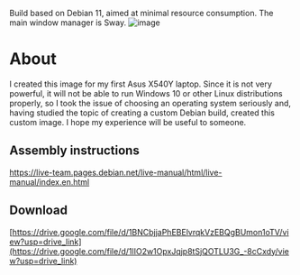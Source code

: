 Build based on Debian 11, aimed at minimal resource consumption.
The main window manager is Sway.
![image](https://github.com/user-attachments/assets/d0a6a028-6b31-485e-8a6e-914a75a8bf3d)
# About
I created this image for my first Asus X540Y laptop. 
Since it is not very powerful, it will not be able to run Windows 10 or other Linux distributions properly, so I took the issue of choosing an operating system seriously and, having studied the topic of creating a custom Debian build, created this custom image. 
I hope my experience will be useful to someone.
## Assembly instructions
https://live-team.pages.debian.net/live-manual/html/live-manual/index.en.html
## Download 
[https://drive.google.com/file/d/1BNCbjjaPhEBElvrqkVzEBQgBUmon1oTV/view?usp=drive_link](https://drive.google.com/file/d/1lIO2w1OpxJqjp8tSjQOTLU3G_-8cCxdy/view?usp=drive_link)

